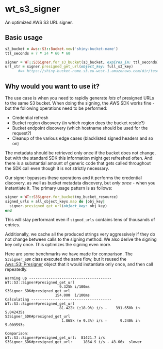# wt_s3_signer

An optimized AWS S3 URL signer.

## Basic usage

```ruby
s3_bucket = Aws::S3::Bucket.new('shiny-bucket-name')
ttl_seconds = 7 * 24 * 60 * 60

signer = WT::S3Signer.for_s3_bucket(s3_bucket, expires_in: ttl_seconds)
url_str = signer.presigned_get_url(object_key: full_s3_key)
      #=> https://shiny-bucket-name.s3.eu-west-1.amazonaws.com/dir/testobject?X-Amz-Algorithm...
```

## Why would you want to use it?

The use case is when you need to rapidly generate *lots* of presigned URLs to the same S3 bucket. When
doing the signing, the AWS SDK works fine - but the following operations need to be performed:

* Credential refresh
* Bucket region discovery (in which region does the bucket reside?)
* Bucket endpoint discovery (which hostname should be used for the request?)
* Cleanup of the various edge cases (blacklisted signed headers and so on)

The metadata should be retrieved only once if the bucket does not change, but with the standard
SDK this information might get refreshed often. And there is a substantial amount of generic
code that gets called throughout the SDK call even though it is not strictly necessary.

Our signer bypasses these operations and it performs the credential discovery, as well as bucket
metadata discovery, but *only once* - when you instantiate it. The primary usage pattern is as follows:

```ruby
signer = WT::S3Signer.for_bucket(my_bucket_resource)
signed_urls = all_object_keys.map do |obj_key|
  signer.presigned_get_url(object_key: obj_key)
end
```

This will stay performant even if `signed_urls` contains tens of thousands of entries.

Additionally, we cache all the produced strings very aggressively if they do not change between
calls to the signing method. We also derive the signing key only once. This optimizes the signing even more.

Here are some benchmarks we have made for comparison. The `S3Signer_SDK` class executed the same
flow, but it reused the [Aws::S3::Presigner](https://docs.aws.amazon.com/sdk-for-ruby/v3/api/Aws/S3/Presigner.html)
object that it would instantiate only once, and then call repeatedly.

```
Warming up --------------------------------------
WT::S3::Signer#presigned_get_url
                         9.325k i/100ms
S3Signer_SDK#presigned_get_url
                       154.000  i/100ms
Calculating -------------------------------------
WT::S3::Signer#presigned_get_url
                         81.422k (±18.9%) i/s -    391.650k in   5.042435s
S3Signer_SDK#presigned_get_url
                          1.865k (± 9.3%) i/s -      9.240k in   5.009593s

Comparison:
WT::S3::Signer#presigned_get_url:  81421.7 i/s
S3Signer_SDK#presigned_get_url:     1864.9 i/s - 43.66x  slower
```

